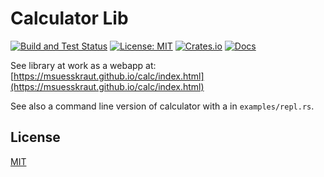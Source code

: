 # Calculator Lib

[![Build and Test Status](https://github.com/msuesskraut/calc/workflows/Build%20and%20Test/badge.svg)](https://github.com/msuesskraut/calc/actions)
[![License: MIT](https://img.shields.io/badge/License-MIT-blue.svg)](https://opensource.org/licenses/MIT)
[![Crates.io](https://img.shields.io/crates/v/rust-expression.svg)](https://crates.io/crates/rust-expression)
[![Docs](https://docs.rs/rust-expression/badge.svg)](https://docs.rs/rust-expression)

See library at work as a webapp at: [https://msuesskraut.github.io/calc/index.html](https://msuesskraut.github.io/calc/index.html)

See also a command line version of calculator with a in `examples/repl.rs`.

## License

[MIT](LICENSE)
